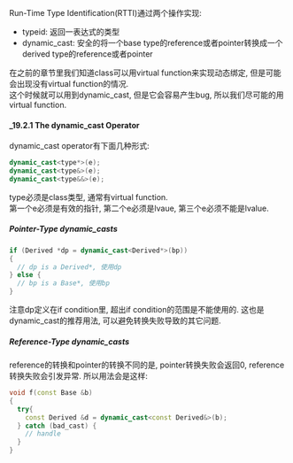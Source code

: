 Run-Time Type Identification(RTTI)通过两个操作实现:
- typeid: 返回一表达式的类型
- dynamic_cast: 安全的将一个base type的reference或者pointer转换成一个derived type的reference或者pointer

在之前的章节里我们知道class可以用virtual function来实现动态绑定, 但是可能会出现没有virtual function的情况.  
这个时候就可以用到dynamic_cast, 但是它会容易产生bug, 所以我们尽可能的用virtual function.

#### _19.2.1 The dynamic_cast Operator

dynamic_cast operator有下面几种形式:
```cpp
dynamic_cast<type*>(e);
dynamic_cast<type&>(e);
dynamic_cast<type&&>(e);
```
type必须是class类型, 通常有virtual function.  
第一个e必须是有效的指针, 第二个e必须是lvaue, 第三个e必须不能是lvalue.

##### Pointer-Type dynamic_casts

```cpp
if (Derived *dp = dynamic_cast<Derived*>(bp))
{
  // dp is a Derived*, 使用dp
} else {
  // bp is a Base*, 使用bp
}
```
注意dp定义在if condition里, 超出if condition的范围是不能使用的. 这也是dynamic_cast的推荐用法, 可以避免转换失败导致的其它问题.

##### Reference-Type dynamic_casts

reference的转换和pointer的转换不同的是, pointer转换失败会返回0, reference转换失败会引发异常. 所以用法会是这样:
```cpp
void f(const Base &b)
{
  try{
    const Derived &d = dynamic_cast<const Derived&>(b);
  } catch (bad_cast) {
    // handle
  }
}
```